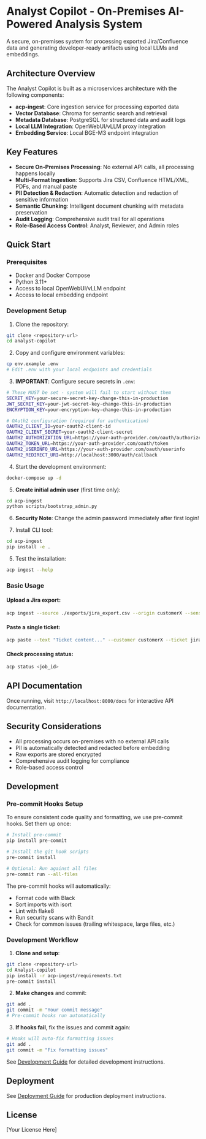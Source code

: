 # Analyst Copilot - On-Premises AI-Powered Analysis System

A secure, on-premises system for processing exported Jira/Confluence data and generating developer-ready artifacts using local LLMs and embeddings.

## Architecture Overview

The Analyst Copilot is built as a microservices architecture with the following components:

- **acp-ingest**: Core ingestion service for processing exported data
- **Vector Database**: Chroma for semantic search and retrieval
- **Metadata Database**: PostgreSQL for structured data and audit logs
- **Local LLM Integration**: OpenWebUI/vLLM proxy integration
- **Embedding Service**: Local BGE-M3 endpoint integration

## Key Features

- **Secure On-Premises Processing**: No external API calls, all processing happens locally
- **Multi-Format Ingestion**: Supports Jira CSV, Confluence HTML/XML, PDFs, and manual paste
- **PII Detection & Redaction**: Automatic detection and redaction of sensitive information
- **Semantic Chunking**: Intelligent document chunking with metadata preservation
- **Audit Logging**: Comprehensive audit trail for all operations
- **Role-Based Access Control**: Analyst, Reviewer, and Admin roles

## Quick Start

### Prerequisites

- Docker and Docker Compose
- Python 3.11+
- Access to local OpenWebUI/vLLM endpoint
- Access to local embedding endpoint

### Development Setup

1. Clone the repository:
```bash
git clone <repository-url>
cd analyst-copilot
```

2. Copy and configure environment variables:
```bash
cp env.example .env
# Edit .env with your local endpoints and credentials
```

3. **IMPORTANT**: Configure secure secrets in `.env`:
```bash
# These MUST be set - system will fail to start without them
SECRET_KEY=your-secure-secret-key-change-this-in-production
JWT_SECRET_KEY=your-jwt-secret-key-change-this-in-production
ENCRYPTION_KEY=your-encryption-key-change-this-in-production

# OAuth2 configuration (required for authentication)
OAUTH2_CLIENT_ID=your-oauth2-client-id
OAUTH2_CLIENT_SECRET=your-oauth2-client-secret
OAUTH2_AUTHORIZATION_URL=https://your-auth-provider.com/oauth/authorize
OAUTH2_TOKEN_URL=https://your-auth-provider.com/oauth/token
OAUTH2_USERINFO_URL=https://your-auth-provider.com/oauth/userinfo
OAUTH2_REDIRECT_URI=http://localhost:3000/auth/callback
```

4. Start the development environment:
```bash
docker-compose up -d
```

5. **Create initial admin user** (first time only):
```bash
cd acp-ingest
python scripts/bootstrap_admin.py
```

6. **Security Note**: Change the admin password immediately after first login!

4. Install CLI tool:
```bash
cd acp-ingest
pip install -e .
```

5. Test the installation:
```bash
acp ingest --help
```

### Basic Usage

#### Upload a Jira export:
```bash
acp ingest --source ./exports/jira_export.csv --origin customerX --sensitivity confidential
```

#### Paste a single ticket:
```bash
acp paste --text "Ticket content..." --customer customerX --ticket jira-1234
```

#### Check processing status:
```bash
acp status <job_id>
```

## API Documentation

Once running, visit `http://localhost:8000/docs` for interactive API documentation.

## Security Considerations

- All processing occurs on-premises with no external API calls
- PII is automatically detected and redacted before embedding
- Raw exports are stored encrypted
- Comprehensive audit logging for compliance
- Role-based access control

## Development

### Pre-commit Hooks Setup

To ensure consistent code quality and formatting, we use pre-commit hooks. Set them up once:

```bash
# Install pre-commit
pip install pre-commit

# Install the git hook scripts
pre-commit install

# Optional: Run against all files
pre-commit run --all-files
```

The pre-commit hooks will automatically:
- Format code with Black
- Sort imports with isort
- Lint with flake8
- Run security scans with Bandit
- Check for common issues (trailing whitespace, large files, etc.)

### Development Workflow

1. **Clone and setup**:
```bash
git clone <repository-url>
cd Analyst-copilot
pip install -r acp-ingest/requirements.txt
pre-commit install
```

2. **Make changes** and commit:
```bash
git add .
git commit -m "Your commit message"
# Pre-commit hooks run automatically
```

3. **If hooks fail**, fix the issues and commit again:
```bash
# Hooks will auto-fix formatting issues
git add .
git commit -m "Fix formatting issues"
```

See [Development Guide](docs/development.md) for detailed development instructions.

## Deployment

See [Deployment Guide](docs/deployment.md) for production deployment instructions.

## License

[Your License Here]

